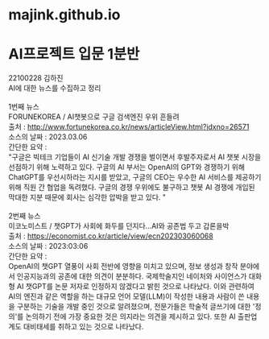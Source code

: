 # majink.github.io

# AI프로젝트 입문 1분반<br>
22100228 김하진<br>
AI에 대한 뉴스를 수집하고 정리<br><br>
1번째 뉴스<br>
FORUNEKOREA / AI챗봇으로 구글 검색엔진 우위 흔들려 <br>
출처 : http://www.fortunekorea.co.kr/news/articleView.html?idxno=26571 <br>
소스의 날짜 : 2023.03.06 <br>
간단한 요약 : <br>
"구글은 빅테크 기업들이 AI 신기술 개발 경쟁을 벌이면서 후발주자로서 AI 챗봇 시장을 선점하기 위해 노력하고 있다. 구글의 AI 부서는 OpenAI의 GPT와 경쟁하기 위해 ChatGPT를 우선시하라는 지시를 받았고, 구글의 CEO는 우수한 AI 서비스를 제공하기 위해 직원 간 협업을 독려했다. 구글의 경쟁 우위에도 불구하고 챗봇 AI 경쟁에 개입된 막대한 지분 때문에 회사는 심각한 압박을 받고 있다. " <br><br>
2번째 뉴스<br>
이코노미스트 / 챗GPT가 사회에 화두를 던지다...AI와 공존법 두고 갑론을박<br>
출처 : https://economist.co.kr/article/view/ecn202303060068 <br>
소스의 날짜 : 2023:03:06 <br>
간단한 요약 : <br>
OpenAI의 챗GPT 열풍이 사회 전반에 영향을 미치고 있으며, 정보 생성과 창작 분야에서 인공지능과의 공존에 대한 의견이 분분하다. 국제학술지인 네이처와 사이언스가 대화형 AI 챗GPT를 논문 저자로 인정하지 않겠다고 밝힌 것으로 나타났다. 이와 관련하여 AI의 엔진과 같은 역할을 하는 대규모 언어 모델(LLM)이 작성한 내용과 사람이 쓴 내용을 구분하는 기술을 개발 중인 것으로 알려졌으며, 전문가들은 학술적 글쓰기에 대한 '정의'를 논의하기 전에 가장 중요한 것은 의지라는 의견을 제시하고 있다. 또한 AI 출판업계도 대비태세를 취하고 있는 것으로 나타났다.

